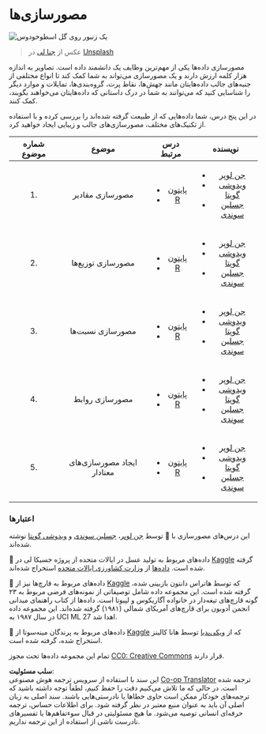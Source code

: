 <!--
CO_OP_TRANSLATOR_METADATA:
{
  "original_hash": "1441550a0d789796b2821e04f7f4cc94",
  "translation_date": "2025-08-24T00:54:22+00:00",
  "source_file": "3-Data-Visualization/README.md",
  "language_code": "fa"
}
-->
# مصورسازی‌ها

![یک زنبور روی گل اسطوخودوس](../../../3-Data-Visualization/images/bee.jpg)  
> عکس از <a href="https://unsplash.com/@jenna2980?utm_source=unsplash&utm_medium=referral&utm_content=creditCopyText">جنا لی</a> در <a href="https://unsplash.com/s/photos/bees-in-a-meadow?utm_source=unsplash&utm_medium=referral&utm_content=creditCopyText">Unsplash</a>

مصورسازی داده‌ها یکی از مهم‌ترین وظایف یک دانشمند داده است. تصاویر به اندازه هزار کلمه ارزش دارند و یک مصورسازی می‌تواند به شما کمک کند تا انواع مختلفی از جنبه‌های جالب داده‌هایتان مانند جهش‌ها، نقاط پرت، گروه‌بندی‌ها، تمایلات و موارد دیگر را شناسایی کنید که می‌توانند به شما در درک داستانی که داده‌هایتان می‌خواهند بگویند، کمک کنند.

در این پنج درس، شما داده‌هایی که از طبیعت گرفته شده‌اند را بررسی کرده و با استفاده از تکنیک‌های مختلف، مصورسازی‌های جالب و زیبایی ایجاد خواهید کرد.

| شماره موضوع | موضوع | درس مرتبط | نویسنده |
| :-----------: | :--: | :-----------: | :----: |
| 1. | مصورسازی مقادیر | <ul> <li> [پایتون](09-visualization-quantities/README.md)</li>  <li>[R](../../../3-Data-Visualization/R/09-visualization-quantities) </li> </ul>|<ul> <li> [جن لوپر](https://twitter.com/jenlooper)</li><li> [ویدوشی گوپتا](https://github.com/Vidushi-Gupta)</li> <li>[جسلین سوندی](https://github.com/jasleen101010)</li></ul> |
| 2. | مصورسازی توزیع‌ها | <ul> <li> [پایتون](10-visualization-distributions/README.md)</li>  <li>[R](../../../3-Data-Visualization/R/10-visualization-distributions) </li> </ul>|<ul> <li> [جن لوپر](https://twitter.com/jenlooper)</li><li> [ویدوشی گوپتا](https://github.com/Vidushi-Gupta)</li> <li>[جسلین سوندی](https://github.com/jasleen101010)</li></ul> |
| 3. | مصورسازی نسبت‌ها | <ul> <li> [پایتون](11-visualization-proportions/README.md)</li>  <li>[R](../../../3-Data-Visualization) </li> </ul>|<ul> <li> [جن لوپر](https://twitter.com/jenlooper)</li><li> [ویدوشی گوپتا](https://github.com/Vidushi-Gupta)</li> <li>[جسلین سوندی](https://github.com/jasleen101010)</li></ul> |
| 4. | مصورسازی روابط | <ul> <li> [پایتون](12-visualization-relationships/README.md)</li>  <li>[R](../../../3-Data-Visualization) </li> </ul>|<ul> <li> [جن لوپر](https://twitter.com/jenlooper)</li><li> [ویدوشی گوپتا](https://github.com/Vidushi-Gupta)</li> <li>[جسلین سوندی](https://github.com/jasleen101010)</li></ul> |
| 5. | ایجاد مصورسازی‌های معنادار | <ul> <li> [پایتون](13-meaningful-visualizations/README.md)</li>  <li>[R](../../../3-Data-Visualization) </li> </ul>|<ul> <li> [جن لوپر](https://twitter.com/jenlooper)</li><li> [ویدوشی گوپتا](https://github.com/Vidushi-Gupta)</li> <li>[جسلین سوندی](https://github.com/jasleen101010)</li></ul> |

### اعتبارها

این درس‌های مصورسازی با 🌸 توسط [جن لوپر](https://twitter.com/jenlooper)، [جسلین سوندی](https://github.com/jasleen101010) و [ویدوشی گوپتا](https://github.com/Vidushi-Gupta) نوشته شده‌اند.

🍯 داده‌های مربوط به تولید عسل در ایالات متحده از پروژه جسیکا لی در [Kaggle](https://www.kaggle.com/jessicali9530/honey-production) گرفته شده است. [داده‌ها](https://usda.library.cornell.edu/concern/publications/rn301137d) از [وزارت کشاورزی ایالات متحده](https://www.nass.usda.gov/About_NASS/index.php) استخراج شده‌اند.

🍄 داده‌های مربوط به قارچ‌ها نیز از [Kaggle](https://www.kaggle.com/hatterasdunton/mushroom-classification-updated-dataset) که توسط هاتراس دانتون بازبینی شده، گرفته شده است. این مجموعه داده شامل توصیفاتی از نمونه‌های فرضی مربوط به ۲۳ گونه قارچ‌های تیغه‌دار در خانواده آگاریکوس و لپیوتا است. داده‌ها از کتاب راهنمای میدانی انجمن آدوبون برای قارچ‌های آمریکای شمالی (۱۹۸۱) گرفته شده‌اند. این مجموعه داده در سال ۱۹۸۷ به UCI ML 27 اهدا شد.

🦆 داده‌های مربوط به پرندگان مینه‌سوتا از [Kaggle](https://www.kaggle.com/hannahcollins/minnesota-birds) که از [ویکی‌پدیا](https://en.wikipedia.org/wiki/List_of_birds_of_Minnesota) توسط هانا کالینز استخراج شده، گرفته شده است.

تمام این مجموعه داده‌ها تحت مجوز [CC0: Creative Commons](https://creativecommons.org/publicdomain/zero/1.0/) قرار دارند.

**سلب مسئولیت**:  
این سند با استفاده از سرویس ترجمه هوش مصنوعی [Co-op Translator](https://github.com/Azure/co-op-translator) ترجمه شده است. در حالی که ما تلاش می‌کنیم دقت را حفظ کنیم، لطفاً توجه داشته باشید که ترجمه‌های خودکار ممکن است حاوی خطاها یا نادرستی‌هایی باشند. سند اصلی به زبان اصلی آن باید به عنوان منبع معتبر در نظر گرفته شود. برای اطلاعات حساس، ترجمه حرفه‌ای انسانی توصیه می‌شود. ما هیچ مسئولیتی در قبال سوءتفاهم‌ها یا تفسیرهای نادرست ناشی از استفاده از این ترجمه نداریم.